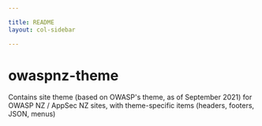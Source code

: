 ```yaml
---

title: README
layout: col-sidebar

---
```


# owaspnz-theme
Contains site theme (based on OWASP's theme, as of September 2021) for
OWASP NZ / AppSec NZ sites, with theme-specific items (headers, footers, 
JSON, menus)

